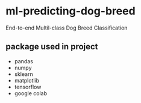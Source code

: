 # ml-predicting-dog-breed
End-to-end Multil-class Dog Breed Classification

## package used in project
* pandas
* numpy
* sklearn
* matplotlib
* tensorflow
* google colab

